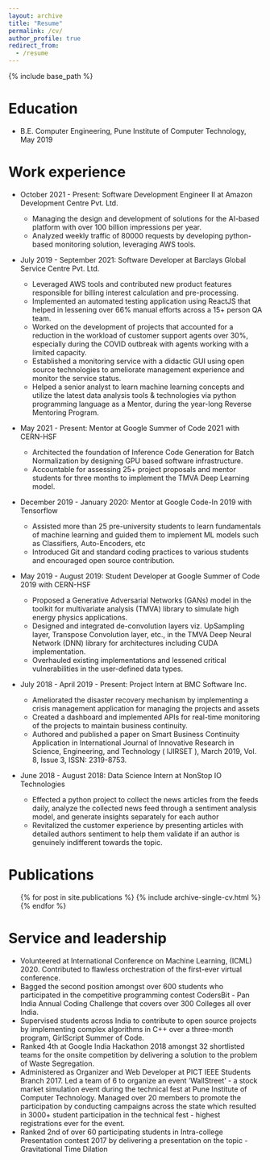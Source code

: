 ```yaml
---
layout: archive
title: "Resume"
permalink: /cv/
author_profile: true
redirect_from:
  - /resume
---
```


{% include base_path %}

Education
======
* B.E. Computer Engineering, Pune Institute of Computer Technology, May 2019

Work experience
======
* October 2021 - Present: Software Development Engineer II at Amazon Development Centre Pvt. Ltd.
  * Managing the design and development of solutions for the AI-based platform with over 100 billion impressions per year.
  * Analyzed weekly traffic of 80000 requests by developing python-based monitoring solution, leveraging AWS tools.

* July 2019 - September 2021: Software Developer at Barclays Global Service Centre Pvt. Ltd.
  * Leveraged AWS tools and contributed new product features responsible for billing interest calculation and pre-processing. 
  * Implemented an automated testing application using ReactJS that helped in lessening over 66% manual efforts across a 15+ person QA team.
  * Worked on the development of projects that accounted for a reduction in the workload of customer support agents over 30%, especially during the COVID outbreak with agents working with a limited capacity.
  * Established a monitoring service with a didactic GUI using open source technologies to ameliorate management experience and monitor the service status.
  * Helped a senior analyst to learn machine learning concepts and utilize the latest data analysis tools & technologies via python programming language as a Mentor, during the year-long Reverse Mentoring Program.

* May 2021 - Present: Mentor at Google Summer of Code 2021 with CERN-HSF
  * Architected the foundation of Inference Code Generation for Batch Normalization by designing GPU based software infrastructure.
  * Accountable for assessing 25+ project proposals and mentor students for three months to implement the TMVA Deep Learning model.

* December 2019 - January 2020: Mentor at Google Code-In 2019 with Tensorflow
  * Assisted more than 25 pre-university students to learn fundamentals of machine learning and guided them to implement ML models such as Classifiers, Auto-Encoders, etc
  * Introduced Git and standard coding practices to various students and encouraged open source contribution.

* May 2019 - August 2019: Student Developer at Google Summer of Code 2019 with CERN-HSF
  * Proposed a Generative Adversarial Networks (GANs) model in the toolkit for multivariate analysis (TMVA) library to simulate high energy physics applications.
  * Designed and integrated de-convolution layers viz. UpSampling layer, Transpose Convolution layer, etc., in the TMVA Deep Neural Network (DNN) library for architectures including CUDA implementation.
  * Overhauled existing implementations and lessened critical vulnerabilities in the user-defined data types.

* July 2018 - April 2019 - Present: Project Intern at BMC Software Inc.
  * Ameliorated the disaster recovery mechanism by implementing a crisis management application for managing the projects and assets
  * Created a dashboard and implemented APIs for real-time monitoring of the projects to maintain business continuity.
  * Authored and published a paper on Smart Business Continuity Application in International Journal of Innovative Research in Science, Engineering, and Technology ( IJIRSET ), March 2019, Vol. 8, Issue 3, ISSN: 2319-8753.

* June 2018 - August 2018: Data Science Intern at NonStop IO Technologies
  * Effected a python project to collect the news articles from the feeds daily, analyze the collected news feed through a sentiment analysis model, and generate insights separately for each author
  * Revitalized the customer experience by presenting articles with detailed authors sentiment to help them validate if an author is genuinely indifferent towards the topic.

Publications
======
  <ul>{% for post in site.publications %}
    {% include archive-single-cv.html %}
  {% endfor %}</ul>
  
<!-- Talks
======
  <ul>{% for post in site.talks %}
    {% include archive-single-talk-cv.html %}
  {% endfor %}</ul> -->
  
<!-- Teaching
======
  <ul>{% for post in site.teaching %}
    {% include archive-single-cv.html %}
  {% endfor %}</ul> -->
  
Service and leadership
======
* Volunteered at International Conference on Machine Learning, (ICML) 2020. Contributed to flawless orchestration of the first-ever virtual conference.
* Bagged the second position amongst over 600 students who participated in the competitive programming contest CodersBit - Pan India Annual Coding Challenge that covers over 300 Colleges all over India.
* Supervised students across India to contribute to open source projects by implementing complex algorithms in C++ over a three-month program, GirlScript Summer of Code.
* Ranked 4th at Google India Hackathon 2018 amongst 32 shortlisted teams for the onsite competition by delivering a solution to the problem of Waste Segregation.
* Administered as Organizer and Web Developer at PICT IEEE Students Branch 2017. Led a team of 6 to organize an event ‘WallStreet’ - a stock market simulation event during the technical fest at Pune Institute of Computer Technology. Managed over 20 members to promote the participation by conducting campaigns across the state which resulted in 3000+ student participation in the technical fest - highest registrations ever for the event.
* Ranked 2nd of over 60 participating students in Intra-college Presentation contest 2017 by delivering a presentation on the topic - Gravitational Time Dilation
